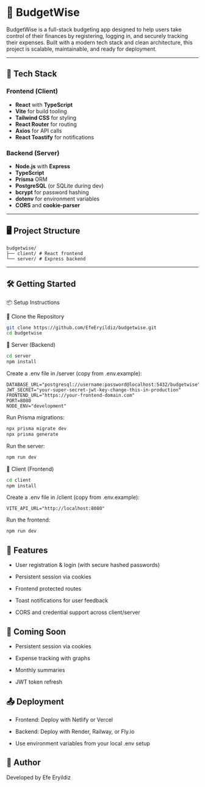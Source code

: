 # 💸 BudgetWise

BudgetWise is a full-stack budgeting app designed to help users take control of their finances by registering, logging in, and securely tracking their expenses. Built with a modern tech stack and clean architecture, this project is scalable, maintainable, and ready for deployment.

---

## 🚀 Tech Stack

### Frontend (Client)
- **React** with **TypeScript**
- **Vite** for build tooling
- **Tailwind CSS** for styling
- **React Router** for routing
- **Axios** for API calls
- **React Toastify** for notifications

### Backend (Server)
- **Node.js** with **Express**
- **TypeScript**
- **Prisma** ORM
- **PostgreSQL** (or SQLite during dev)
- **bcrypt** for password hashing
- **dotenv** for environment variables
- **CORS** and **cookie-parser**

---

## 🖥️ Project Structure

```
budgetwise/
├── client/ # React frontend
└── server/ # Express backend
```
---

## 🛠️ Getting Started

📦 Setup Instructions

🔹 Clone the Repository
```bash
git clone https://github.com/EfeEryildiz/budgetwise.git
cd budgetwise
```

🔹 Server (Backend)
```bash
cd server
npm install
```
Create a .env file in /server (copy from .env.example):

```env
DATABASE_URL="postgresql://username:password@localhost:5432/budgetwise"
JWT_SECRET="your-super-secret-jwt-key-change-this-in-production"
FRONTEND_URL="https://your-frontend-domain.com"
PORT=8080
NODE_ENV="development"
```

Run Prisma migrations:
```bash
npx prisma migrate dev
npx prisma generate
```

Run the server:
```bash
npm run dev
```

🔹 Client (Frontend)
```bash
cd client
npm install
```

Create a .env file in /client (copy from .env.example):
```env
VITE_API_URL="http://localhost:8080"
```

Run the frontend:
```bash
npm run dev
```

## 🔐 Features
- User registration & login (with secure hashed passwords)

- Persistent session via cookies

- Frontend protected routes

- Toast notifications for user feedback

- CORS and credential support across client/server

## 🧪 Coming Soon
- Persistent session via cookies

- Expense tracking with graphs

- Monthly summaries

- JWT token refresh

## 📤 Deployment
- Frontend: Deploy with Netlify or Vercel

- Backend: Deploy with Render, Railway, or Fly.io

- Use environment variables from your local .env setup

## 👤 Author
Developed by Efe Eryildiz

